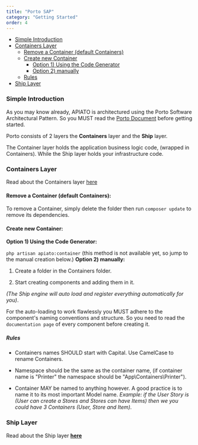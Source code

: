 ```yaml
---
title: "Porto SAP"
category: "Getting Started"
order: 4
---
```


* [Simple Introduction](#intro)
* [Containers Layer](#container-layer)
  * [Remove a Container (default Containers)](#rm-container)
  * [Create new Container](#new-Containter)
    * [Option 1) Using the Code Generator](#use-Generator)
    * [Option 2) manually](#manual-newCon)
  * [Rules](Rrules)
* [Ship Layer](#ship-layer)


<a name="intro"></a>
### Simple Introduction

As you may know already, APIATO is architectured using the Porto Software Architectural Pattern. So you MUST read the [Porto Document](https://github.com/Mahmoudz/Porto) before getting started.

Porto consists of 2 layers the **Containers** layer and the **Ship** layer.

The Container layer holds the application business logic code, (wrapped in Containers). While the Ship layer holds your infrastructure code.
<a name="container-layer"></a>
### Containers Layer

Read about the Containers layer [here](https://github.com/Mahmoudz/Porto#Containers-Layer)
<a name="rm-container"></a>
#### Remove a Container (default Containers):

To remove a Container, simply delete the folder then run `composer update` to remove its dependencies.
<a name="new-Containter"></a>
#### Create new Container:
<a name="use-Generator"></a>
**Option 1) Using the Code Generator:**

`php artisan apiato:container`     (this method is not available yet, so jump to the manual creation below.)
<a name="manual-newCon"></a>
**Option 2) manually:**

1. Create a folder in the Containers folder.

2. Start creating components and adding them in it.

*(The Ship engine will auto load and register everything automatically for you)*.

For the auto-loading to work flawlessly you MUST adhere to the component's naming conventions and structure. So you need to read the `documentation page` of every component before creating it.
<a name="Rules"></a>
##### Rules

- Containers names SHOULD start with Capital. Use CamelCase to rename Containers.

- Namespace should be the same as the container name, (if container name is "Printer" the namespace should be "App\Containers\Printer").

- Container MAY be named to anything however. A good practice is to name it to its most important Model name. *Example: if the User Story is (User can create a Stores and Stores can have Items) then we you could have 3 Containers (User, Store and Item).*
<a name="ship-layer"></a>
### Ship Layer

Read about the Ship layer **[here](https://github.com/Mahmoudz/Porto#Port-Layer)**
